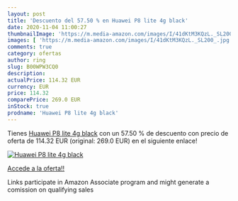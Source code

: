```yaml
---
layout: post
title: 'Descuento del 57.50 % en Huawei P8 lite 4g black'
date: 2020-11-04 11:00:27
thumbnailImage: 'https://m.media-amazon.com/images/I/41dKtM3KQzL._SL200_.jpg'
images: [ 'https://m.media-amazon.com/images/I/41dKtM3KQzL._SL200_.jpg' ]
comments: true
category: ofertas
author: ring
slug: B00WPW3CQ0
description:
actualPrice: 114.32 EUR
currency: EUR
price: 114.32
comparePrice: 269.0 EUR
inStock: true
prodname: 'Huawei P8 lite 4g black'
---
```


Tienes [Huawei P8 lite 4g black](https://www.amazon.es/dp/B00WPW3CQ0/?tag=tolees-21) con un 57.50 % de descuento con precio de oferta de 114.32 EUR (original: 269.0 EUR) en el siguiente enlace!

[![Huawei P8 lite 4g black](https://m.media-amazon.com/images/I/41dKtM3KQzL._SL200_.jpg)](https://www.amazon.es/dp/B00WPW3CQ0/?tag=tolees-21)

[Accede a la oferta!!](https://www.amazon.es/dp/B00WPW3CQ0/?tag=tolees-21)

Links participate in Amazon Associate program and might generate a comission on qualifying sales


